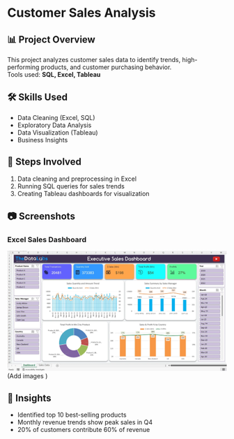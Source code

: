 # Customer Sales Analysis

## 📊 Project Overview
This project analyzes customer sales data to identify trends, high-performing products, and customer purchasing behavior.  
Tools used: **SQL, Excel, Tableau**

## 🛠 Skills Used
- Data Cleaning (Excel, SQL)
- Exploratory Data Analysis
- Data Visualization (Tableau)
- Business Insights

## 📑 Steps Involved
1. Data cleaning and preprocessing in Excel
2. Running SQL queries for sales trends
3. Creating Tableau dashboards for visualization

## 📷 Screenshots
### Excel Sales Dashboard  
![Excel Dashboard](Coustomer.webp)
(Add images )

## 📌 Insights
- Identified top 10 best-selling products
- Monthly revenue trends show peak sales in Q4
- 20% of customers contribute 60% of revenue

